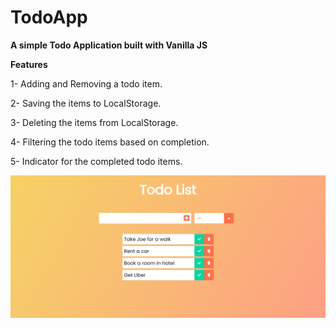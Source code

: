 # TodoApp

**A simple Todo Application built with Vanilla JS**

**Features**

1- Adding and Removing a todo item.

2- Saving the items to LocalStorage.

3- Deleting the items from LocalStorage.

4- Filtering the todo items based on completion.

5- Indicator for the completed todo items.

![screenshot](/uploads/todoapp.png)
